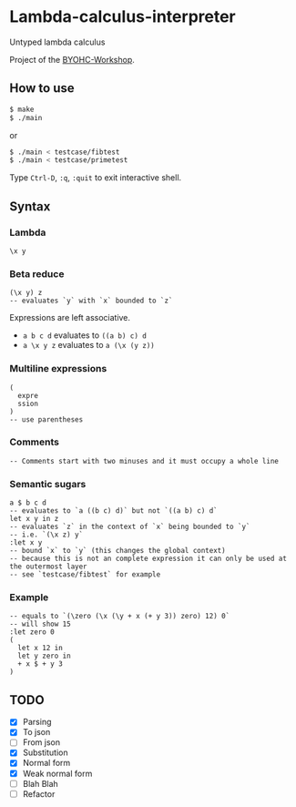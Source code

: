 # Lambda-calculus-interpreter

Untyped lambda calculus

Project of the [BYOHC-Workshop](https://github.com/CindyLinz/BYOHC-Workshop).

## How to use
```bash
$ make
$ ./main
```
or
```bash
$ ./main < testcase/fibtest
$ ./main < testcase/primetest
```

Type `Ctrl-D`, `:q`, `:quit` to exit interactive shell.

## Syntax
### Lambda
```
\x y
```

### Beta reduce
```
(\x y) z
-- evaluates `y` with `x` bounded to `z`
```

Expressions are left associative.
- `a b c d` evaluates to `((a b) c) d`
- `a \x y z` evaluates to `a (\x (y z))`

### Multiline expressions
```
(
  expre
  ssion
)
-- use parentheses
```

### Comments
```
-- Comments start with two minuses and it must occupy a whole line
```

### Semantic sugars
```
a $ b c d
-- evaluates to `a ((b c) d)` but not `((a b) c) d`
let x y in z
-- evaluates `z` in the context of `x` being bounded to `y`
-- i.e. `(\x z) y`
:let x y
-- bound `x` to `y` (this changes the global context)
-- because this is not an complete expression it can only be used at the outermost layer
-- see `testcase/fibtest` for example
```

### Example
```
-- equals to `(\zero (\x (\y + x (+ y 3)) zero) 12) 0`
-- will show 15
:let zero 0
(
  let x 12 in
  let y zero in
  + x $ + y 3
)
```

## TODO
- [x] Parsing
- [x] To json
- [ ] From json
- [x] Substitution
- [x] Normal form
- [x] Weak normal form
- [ ] Blah Blah
- [ ] Refactor

